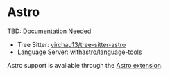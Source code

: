 # Astro

TBD: Documentation Needed

- Tree Sitter: [virchau13/tree-sitter-astro](https://github.com/virchau13/tree-sitter-astro)
- Language Server: [withastro/language-tools](https://github.com/withastro/language-tools)

Astro support is available through the [Astro extension](https://github.com/zed-industries/zed/tree/main/extensions/astro).
